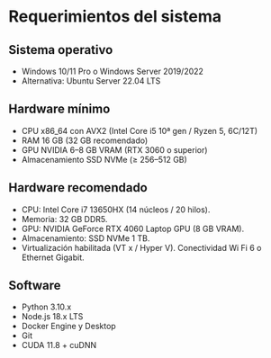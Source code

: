 # Requerimientos del sistema

## Sistema operativo
- Windows 10/11 Pro o Windows Server 2019/2022
- Alternativa: Ubuntu Server 22.04 LTS

## Hardware mínimo
- CPU x86_64 con AVX2 (Intel Core i5 10ª gen / Ryzen 5, 6C/12T)
- RAM 16 GB (32 GB recomendado)
- GPU NVIDIA 6–8 GB VRAM (RTX 3060 o superior)
- Almacenamiento SSD NVMe (≥ 256–512 GB)

## Hardware recomendado 
- CPU: Intel Core i7 13650HX (14 núcleos / 20 hilos).
- Memoria: 32 GB DDR5.
- GPU: NVIDIA GeForce RTX 4060 Laptop GPU (8 GB VRAM).
- Almacenamiento: SSD NVMe 1 TB.
- Virtualización habilitada (VT x / Hyper V). Conectividad Wi Fi 6 o Ethernet Gigabit.

## Software
- Python 3.10.x
- Node.js 18.x LTS
- Docker Engine y Desktop
- Git
- CUDA 11.8 + cuDNN
